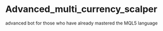 # Advanced_multi_currency_scalper
advanced bot for those who have already mastered the MQL5 language
